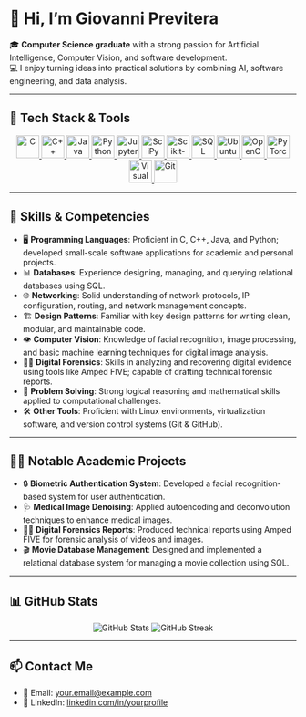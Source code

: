 # 👋 Hi, I’m Giovanni Previtera

🎓 **Computer Science graduate** with a strong passion for Artificial Intelligence, Computer Vision, and software development.  
💻 I enjoy turning ideas into practical solutions by combining AI, software engineering, and data analysis.  

---

## 🚀 Tech Stack & Tools

<p align="center">
  <a href="https://isocpp.org/" target="_blank">
    <img src="https://cdn.jsdelivr.net/gh/devicons/devicon/icons/c/c-original.svg" alt="C" width="40" height="40"/>
  </a>
  <a href="https://isocpp.org/" target="_blank">
    <img src="https://cdn.jsdelivr.net/gh/devicons/devicon/icons/cplusplus/cplusplus-original.svg" alt="C++" width="40" height="40"/>
  </a>
  <a href="https://www.java.com" target="_blank">
    <img src="https://cdn.jsdelivr.net/gh/devicons/devicon/icons/java/java-original.svg" alt="Java" width="40" height="40"/>
  </a>
  <a href="https://www.python.org" target="_blank">
    <img src="https://cdn.jsdelivr.net/gh/devicons/devicon/icons/python/python-original.svg" alt="Python" width="40" height="40"/>
  </a>
  <a href="https://jupyter.org/" target="_blank">
    <img src="https://cdn.jsdelivr.net/gh/devicons/devicon/icons/jupyter/jupyter-original.svg" alt="Jupyter Notebook" width="40" height="40"/>
  </a>
  <a href="https://scipy.org/" target="_blank">
    <img src="https://cdn.jsdelivr.net/gh/devicons/devicon/icons/scipy/scipy-original.svg" alt="SciPy" width="40" height="40"/>
  </a>
  <a href="https://scikit-learn.org/" target="_blank">
    <img src="https://cdn.jsdelivr.net/gh/devicons/devicon/icons/scikit-learn/scikit-learn-original.svg" alt="Scikit-learn" width="40" height="40"/>
  </a>
  <a href="https://www.mysql.com/" target="_blank">
    <img src="https://cdn.jsdelivr.net/gh/devicons/devicon/icons/mysql/mysql-original.svg" alt="SQL" width="40" height="40"/>
  </a>
  <a href="https://ubuntu.com/" target="_blank">
    <img src="https://cdn.jsdelivr.net/gh/devicons/devicon/icons/ubuntu/ubuntu-plain.svg" alt="Ubuntu" width="40" height="40"/>
  </a>
  <a href="https://opencv.org/" target="_blank">
    <img src="https://cdn.jsdelivr.net/gh/devicons/devicon/icons/opencv/opencv-original.svg" alt="OpenCV" width="40" height="40"/>
  </a>
  <a href="https://pytorch.org/" target="_blank">
    <img src="https://cdn.jsdelivr.net/gh/devicons/devicon/icons/pytorch/pytorch-original.svg" alt="PyTorch" width="40" height="40"/>
  </a>
  <a href="https://visualstudio.microsoft.com/" target="_blank">
    <img src="https://cdn.jsdelivr.net/gh/devicons/devicon/icons/visualstudio/visualstudio-plain.svg" alt="Visual Studio" width="40" height="40"/>
  </a>
  <a href="https://git-scm.com/" target="_blank">
    <img src="https://cdn.jsdelivr.net/gh/devicons/devicon/icons/git/git-original.svg" alt="Git" width="40" height="40"/>
  </a>
</p>

---

## 📂 Skills & Competencies

- 🖥️ **Programming Languages**: Proficient in C, C++, Java, and Python; developed small-scale software applications for academic and personal projects.
- 📊 **Databases**: Experience designing, managing, and querying relational databases using SQL.
- 🌐 **Networking**: Solid understanding of network protocols, IP configuration, routing, and network management concepts.
- 🏗️ **Design Patterns**: Familiar with key design patterns for writing clean, modular, and maintainable code.
- 👁️ **Computer Vision**: Knowledge of facial recognition, image processing, and basic machine learning techniques for digital image analysis.
- 🕵️‍♂️ **Digital Forensics**: Skills in analyzing and recovering digital evidence using tools like Amped FIVE; capable of drafting technical forensic reports.
- 🧠 **Problem Solving**: Strong logical reasoning and mathematical skills applied to computational challenges.
- 🛠️ **Other Tools**: Proficient with Linux environments, virtualization software, and version control systems (Git & GitHub).

---

## 👨‍💻 Notable Academic Projects

- 🔒 **Biometric Authentication System**: Developed a facial recognition-based system for user authentication.  
- 🩺 **Medical Image Denoising**: Applied autoencoding and deconvolution techniques to enhance medical images.  
- 🕵️‍♂️ **Digital Forensics Reports**: Produced technical reports using Amped FIVE for forensic analysis of videos and images.  
- 🎬 **Movie Database Management**: Designed and implemented a relational database system for managing a movie collection using SQL.

---

## 📊 GitHub Stats

<p align="center">
  <img src="https://github-readme-stats.vercel.app/api?username=GiovanniPrevitera01&show_icons=true&theme=radical" alt="GitHub Stats"/>
  <img src="https://github-readme-streak-stats.herokuapp.com/?user=GiovanniPrevitera01&theme=radical" alt="GitHub Streak"/>
</p>

---

## 📫 Contact Me

- 📧 Email: [your.email@example.com](mailto:your.email@example.com)
- 💼 LinkedIn: [linkedin.com/in/yourprofile](https://linkedin.com/in/yourprofile)
